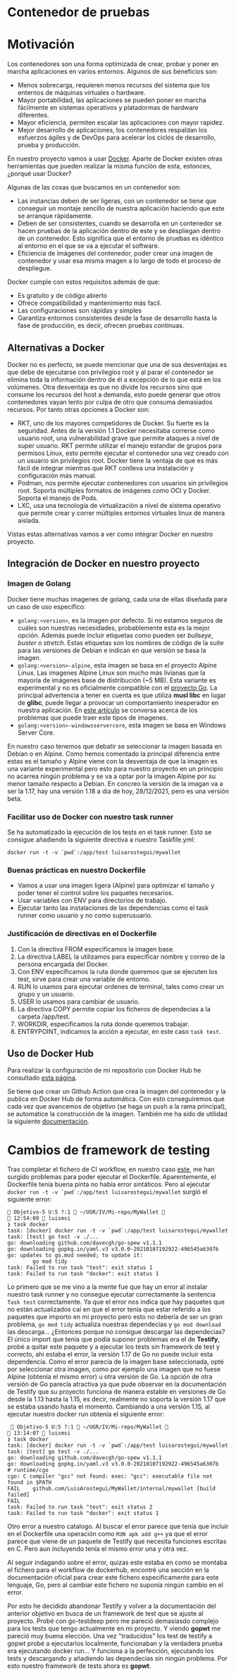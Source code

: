 # Contenedor de pruebas

# Motivación

Los contenedores son una forma optimizada de crear, probar y poner en marcha aplicaciones en varios entornos. Algunos de sus beneficios son:

* Menos sobrecarga, requieren menos recursos del sistema que los enternos de máquinas virtuales o hardware.
* Mayor portabilidad, las aplicaciones se pueden poner en marcha fácilmente en sistemas operativos y platadormas de hardware diferentes.
* Mayor eficiencia, permiten escalar las aplicaciones con mayor rapidez.
* Mejor desarrollo de aplicaciones, los contenedores respaldan los esfuerzos ágiles y de DevOps para acelerar los ciclos de desarrollo, prueba y producción.

En nuestro proyecto vamos a usar [Docker](https://www.docker.com/). Aparte de Docker existen otras herramientas que pueden realizar la misma función de esta, estonces, ¿porqué usar Docker?

Algunas de las cosas que buscamos en un contenedor son:

* Las instancias deben de ser ligeras, con un contenedor se tiene que conseguir un montaje sencillo de nuestra aplicación haciendo que este se arranque rápidamente.
* Deben de ser consistentes, cuando se desarrolla en un contenedor se hacen pruebas de la aplicación dentro de este y se despliegan dentro de un contenedor. Esto significa que el entorno de pruebas es idéntico al entorno en el que se va a ejecutar el software.
* Eficiencia de imágenes del contenedor, poder crear una imagen de contenedor y usar esa misma imagen a lo largo de todo el proceso de despliegue.

Docker cumple con estos requisitos además de que:

* Es gratuito y de código abierto
* Ofrece compatibilidad y mantenimiento más facil.
* Las configuraciones son rápidas y simples
* Garantiza entornos consistentes desde la fase de desarrollo hasta la fase de producción, es decir, ofrecen pruebas continuas.

## Alternativas a Docker

Docker no es perfecto, se puede mencionar que una de sus desventajas es que debe de ejecutarse con privilegios root y al parar el contenedor se elimina toda la información dentro de él a excepción de lo que está en los volúmenes. Otra desventaja es que no divide los recursos sino que consume los recursos del host a demanda, esto puede generar que otros contenedores vayan lento por culpa de otro que consuma demasiados recursos. Por tanto otras opciones a Docker son:

* RKT, uno de los mayores competidores de Docker. Su fuerte es la seguridad. Antes de la versión 1.1 Docker necesitaba correrse como usuario root, una vulnerabilidad grave que permite ataques a nivel de super usuario. RKT permite utilizar el manejo estandar de grupos para permisos Linux, esto permite ejecutar el contenedor una vez creado con un usuario sin privilegios root. Docker tiene la ventaja de que es más fácil de integrar mientras que RKT conlleva una instalación y configuración más manual.
* Podman, nos permite ejecutar contenedores con usuarios sin privilegios root. Soporta múltiples formatos de imágenes como OCI y Docker. Soporta el manejo de Pods.
* LXC, usa una tecnología de virtualización a nivel de sistema operativo que permite crear y correr múltiples entornos virtuales linux de manera aislada.

Vistas estas alternativas vamos a ver como integrar Docker en nuestro proyecto.

## Integración de Docker en nuestro proyecto

### Imagen de Golang

Docker tiene muchas imagenes de golang, cada una de ellas diseñada para un caso de uso específico:

* `golang:<version>`, es la imagen por defecto. Si no estamos seguros de cuáles son nuestras necesidades, probablemente esta es la mejor opción. Además puede incluir etiquetas como pueden ser *bullseye*, *buster* o *stretch*. Estas etiquetas son los nombres de código de la suite para las versiones de Debian e indican en que versión se basa la imagen. 
* `golang:<version>-alpine`, esta imagen se basa en el proyecto Alpine Linux. Las imagenes Alpine Linux son mucho más livianas que la mayoría de imágenes base de distribución (~5 MB). Esta variante es experimental y no es oficialmente compatible con el [proyecto Go](https://github.com/golang/go/issues/19938). La principal advertencia a tener en cuenta es que utiliza **musl libc** en lugar de **glibc**, puede llegar a provocar un comportamiento inesperador en nuestra aplicación. En [este artículo](https://news.ycombinator.com/item?id=10782897) se conversa acerca de los problemas que puede traer este tipos de imagenes.
* `golang:<version>-windowsservercore`, esta imagen se basa en Windows Server Core.

En nuestro caso tenemos que debatir se seleccionar la imagen basada en Debian o en Alpine. Como hemos comentado la principal diferencia entre estas es el tamaño y Alpine viene con la desventaja de que la imagen es una variante experimental pero esto para nuestro proyecto en un principio no acarrea ningún problema y se va a optar por la imagen Alpine por su menor tamaño respecto a Debian. En concreo la versión de la imagan va a ser la 1.17, hay una versión 1.18 a dia de hoy, 28/12/2021, pero es una versión beta.

### Facilitar uso de Docker con nuestro task runner

Se ha automatizado la ejecución de los tests en el task runner. Esto se consigue añadiendo la siguiente directiva a nuestro Taskfile.yml:

```docker run -t -v `pwd`:/app/test luisarostegui/mywallet```

### Buenas prácticas en nuestro Dockerfile

* Vamos a usar una imagen ligera (Alpine) para optimizar el tamaño y poder tener el control sobre los paquetes necesarios.
* Usar variables con ENV para directorios de trabajo.
* Ejecutar tanto las instalaciones de las dependencias como el task runner como usuario y no como superusuario.

### Justificación de directivas en el Dockerfile

1. Con la directiva FROM especificamos la imagen base.
2. La directiva LABEL la utilizamos para especificar nombre y correo de la persona encargada del Docker.
3. Con ENV especificamos la ruta donde queremos que se ejecuten los test, sirve para crear una variable de entorno.
4. RUN lo usamos para ejecutar ordenes de terminal, tales como crear un grupo y un usuario.
5. USER lo usamos para cambiar de usuario.
6. La directiva COPY permite copiar los ficheros de dependecias a la carpeta /app/test.
7. WORKDIR, especificamos la ruta donde queremos trabajar.
8. ENTRYPOINT, indicamos la acción a ejecutar, en este caso `task test`.

## Uso de Docker Hub

Para realizar la configuración de mi repositorio con Docker Hub he consultado [esta página](https://docs.docker.com/docker-hub/builds/).

Se tiene que crear un Github Action que crea la imagen del contenedor y la publica en Docker Hub de forma automática. Con esto conseguiremos que cada vez que avancemos de objetivo (se haga un push a la rama principal), se automatice la construcción de la imagen. También me ha sido de utilidad la siguiente [documentación](https://docs.docker.com/ci-cd/github-actions/).

# Cambios de framework de testing

Tras completar el fichero de CI workflow, en nuestro caso [este](.github/workflows/dockerhub.yml), me han surgido problemas para poder ejecutar el Dockerfile. Aparentemente, el Dockerfile tenía buena pinta no había error sintáticos. Pero al ejecutar ```docker run -t -v `pwd`:/app/test luisarostegui/mywallet``` surgió el siguiente error:

```console
 Objetivo-5 U:5 ?:1  ~/UGR/IV/Mi-repo/MyWallet                                                                                                                      12:54:09  luismsi 
❯ task docker
task: [docker] docker run -t -v `pwd`:/app/test luisarostegui/mywallet
task: [test] go test -v ./...
go: downloading github.com/davecgh/go-spew v1.1.1
go: downloading gopkg.in/yaml.v3 v3.0.0-20210107192922-496545a6307b
go: updates to go.mod needed; to update it:
        go mod tidy
task: Failed to run task "test": exit status 1
task: Failed to run task "docker": exit status 1
```

Lo primero que se me vino a la mente fue que hay un error al instalar nuestro task runner y no consegue ejecutar correctamente la sentencia `Task test` correctamente. Ya que el error nos indica que hay paquetes que no están actualizados caí en que el error tenía que estar referido a los paquetes que importo en mi proyecto pero esto no debería de ser un gran problema, `go mod tidy` actualiza nuestras dependecias y `go mod download` las descarga... ¿Entonces porque no consigue descargar las dependecias? El único import que tenía que podía suponer problemas era el de **Testify**, probé a quitar este paquete y a ejecutar los tests sin framework de test y correcto, ahi estaba el error, la versión 1.17 de Go no puede incluir esta dependencia. Como el error parecía de la imagen base seleccionada, opté por seleccionar otra imagen, como por ejemplo una imagen que no fuese Alpine (obtenia el mismo error) u otra versión de Go. La opción de otra versión de Go parecía atractiva ya que pude observar en la documentación de Testify que su proyecto funciona de manera estable en versiones de Go desde la 1.13 hasta la 1.15, es decir, realmente no soporta la versión 1.17 que se estaba usando hasta el momento. Cambiando a una versión 1.15, al ejecutar nuestro docker run obtenía el siguiente error:

```console
  Objetivo-5 U:5 ?:1  ~/UGR/IV/Mi-repo/MyWallet                                                                                                                                13:14:07  luismsi 
❯ task docker
task: [docker] docker run -t -v `pwd`:/app/test luisarostegui/mywallet
task: [test] go test -v ./...
go: downloading github.com/davecgh/go-spew v1.1.1
go: downloading gopkg.in/yaml.v3 v3.0.0-20210107192922-496545a6307b
# runtime/cgo
cgo: C compiler "gcc" not found: exec: "gcc": executable file not found in $PATH
FAIL    github.com/LuisArostegui/MyWallet/internal/mywallet [build failed]
FAIL
task: Failed to run task "test": exit status 2
task: Failed to run task "docker": exit status 1
```

Otro error a nuestro catalogo. Al buscar el error parece que tenía que incluir en el Dockerfile una operación como `RUN apk add g++` ya que el error parece que viene de un paquete de Testify que necesita funciones escritas en C. Pero aun incluyendo tenía el mismo error una y otra vez.

Al seguir indagando sobre el error, quizas este estaba en como se montaba el fichero para el workflow de dockerhub, encontré una sección en la documentación oficial para crear este fichero especificamente para este lenguaje, Go, pero al cambiar este fichero no suponía ningún cambio en el error.

Por esto he decidido abandonar Testify y volver a la documentación del anterior objetivo en busca de un framework de test que se ajuste al proyecto. Probé con go-testdeep pero me pareció demasiasdo complejo para los tests que tengo actualmente en mi proyecto. Y viendo **gopwt** me pareció muy buena elección. Una vez "traducidos" los test de testify a gopwt probé a ejecutarlos localmente, funcionaban y la verdadera prueba era ejecutando docker run... Y funciona a la perfección, ejecutando los tests y descargando y añadiendo las dependecias sin ningún problema. Por esto nuestro framework de tests ahora es **gopwt**.
